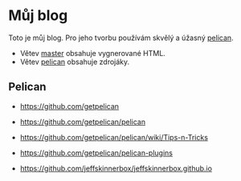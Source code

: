 Můj blog
==================

Toto je můj blog. Pro jeho tvorbu používám skvělý a úžasný [pelican][].

* Větev [master](https://github.com/tlapicka/tlapicka.github.io/tree/master) 
  obsahuje vygnerované HTML.
* Větev [pelican](https://github.com/tlapicka/tlapicka.github.io/tree/pelican) 
  obsahuje zdrojáky.



Pelican
--------

* <https://github.com/getpelican>
* <https://github.com/getpelican/pelican>
* <https://github.com/getpelican/pelican/wiki/Tips-n-Tricks>
* <https://github.com/getpelican/pelican-plugins>

* <https://github.com/jeffskinnerbox/jeffskinnerbox.github.io>


[pelican]: http://getpelican.com

